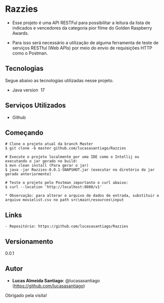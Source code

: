 # Razzies

* Esse projeto é uma API RESTFul para possibilitar a leitura da lista de indicados e vencedores da categoria pior filme do Golden Raspberry Awards.

* Para isso será necessário a utilização de alguma ferramenta de teste de serviços RESTful (Web APIs) por meio do envio de requisições HTTP como o Postman. 

## Tecnologias 

Segue abaixo as tecnologias utilizadas nesse projeto.

* Java version  17

## Serviços Utilizados

* Github

## Começando

```
# Clone o projeto atual da branch Master
$ git clone -b master github.com/lucasasantiago/Razzies

# Execute o projeto localmente por uma IDE como o Intellij ou executando o jar gerado no build:
$ mvn clean install (Para gerar o jar) 
$ java -jar Razzies-0.0.1-SNAPSHOT.jar (executar no diretório do jar gerado anteriormente) 

# Teste o projeto pelo Postman importanto o curl abaixo:
$ curl --location 'http://localhost:8080/v1'

* Observação: para alterar o arquivo de dados de entrada, substituir o arquivo movielist.csv no path src\main\resources\input  
```

## Links

	- Repositório: https://github.com/lucasasantiago/Razzies


## Versionamento

0.0.1


## Autor

* **Lucas Almeida Santiago**: @lucasasantiago (https://github.com/lucasasantiago)


Obrigado pela visita!
